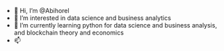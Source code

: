 - 👋 Hi, I’m @Abihorel
- 👀 I’m interested in data science and business analytics
- 🌱 I’m currently learning python for data science and business analysis, and blockchain theory and economics 
- 📫 

<!---
Abihorel/Abihorel is a ✨ special ✨ repository because its `README.md` (this file) appears on your GitHub profile.
You can click the Preview link to take a look at your changes.
--->
